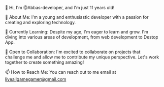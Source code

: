 👋 Hi, I'm @Abbas-developer, and I'm just 11 years old!

👀 About Me:
I'm a young and enthusiastic developer with a passion for creating and exploring technology.

🌱 Currently Learning:
Despite my age, I'm eager to learn and grow. I'm diving into various areas of development, from web development to Destop App.

💼 Open to Collaboration:
I'm excited to collaborate on projects that challenge me and allow me to contribute my unique perspective. Let's work together to create something amazing!

📫 How to Reach Me:
You can reach out to me  email at liveallgamegamer@gmail.com
<!---
Abbas-developer/Abbas-developer: Check out my repositories to see what an 11-year-old developer can do!
--->
